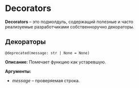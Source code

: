 # Decorators
**Decorators** – это подмолдуль, содержащий полезные и часто реализуемые разработчиками собственноручно декораторы.

## Декораторы
`@deprecated(message: str | None = None)`

**Описание:** Помечает функцию как устаревшую.

**Аргументы:**
* _message_ – проверяемая строка.